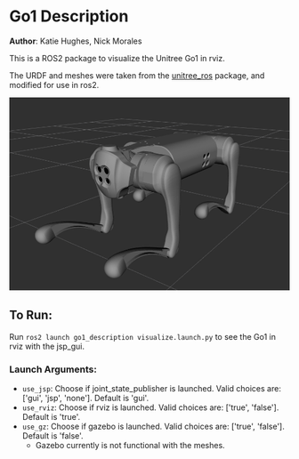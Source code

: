 # Go1 Description

**Author**: Katie Hughes, Nick Morales

This is a ROS2 package to visualize the Unitree Go1 in rviz. 

The URDF and meshes were taken from the
[unitree_ros](https://github.com/unitreerobotics/unitree_ros) package, and modified for use in ros2.

![Go1 rviz visualization](images/go1_rviz.png?raw=true "Go1 rviz visualization")

## To Run:
Run `ros2 launch go1_description visualize.launch.py` to see the Go1 in rviz with the jsp_gui.

### Launch Arguments:
  * `use_jsp`: Choose if joint_state_publisher is launched. Valid choices are: ['gui', 'jsp', 'none']. Default is 'gui'.
  * `use_rviz`: Choose if rviz is launched. Valid choices are: ['true', 'false']. Default is 'true'.
  * `use_gz`: Choose if gazebo is launched. Valid choices are: ['true', 'false']. Default is 'false'.
    * Gazebo currently is not functional with the meshes.